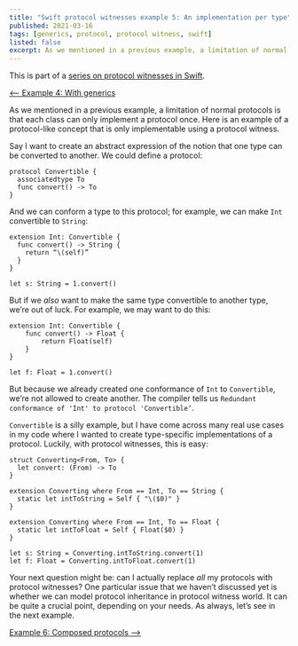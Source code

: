 ```yaml
---
title: "Swift protocol witnesses example 5: An implementation per type"
published: 2021-03-16
tags: [generics, protocol, protocol witness, swift]
listed: false
excerpt: As we mentioned in a previous example, a limitation of normal protocols is that each class can only implement a protocol once. Here is an example of a protocol-like concept that is only implementable using a protocol witness.
---
```

This is part of a [series on protocol witnesses in Swift](/posts/swift-protocol-witnesses/).

[<-- Example 4: With generics](/posts/swift-protocol-witnesses/swift-protocol-witnesses-4/)


As we mentioned in a previous example, a limitation of normal protocols is that each class can only implement a protocol once. Here is an example of a protocol-like concept that is only implementable using a protocol witness.

Say I want to create an abstract expression of the notion that one type can be converted to another. We could define a protocol:

```
protocol Convertible {
  associatedtype To
  func convert() -> To
}
```

And we can conform a type to this protocol; for example, we can make `Int` convertible to `String`:

```
extension Int: Convertible {
  func convert() -> String {
    return “\(self)”
  }
}

let s: String = 1.convert()
```

But if we *also* want to make the same type convertible to another type, we’re out of luck. For example, we may want to do this:

```
extension Int: Convertible {
    func convert() -> Float {
        return Float(self)
    }
}

let f: Float = 1.convert()
```

But because we already created one conformance of `Int` to `Convertible`, we’re not allowed to create another. The compiler tells us `Redundant conformance of 'Int' to protocol 'Convertible’`.

`Convertible` is a silly example, but I have come across many real use cases in my code where I wanted to create type-specific implementations of a protocol. Luckily, with protocol witnesses, this is easy:

```
struct Converting<From, To> {
  let convert: (From) -> To
}

extension Converting where From == Int, To == String {
  static let intToString = Self { "\($0)" }
}

extension Converting where From == Int, To == Float {
  static let intToFloat = Self { Float($0) }
}

let s: String = Converting.intToString.convert(1)
let f: Float = Converting.intToFloat.convert(1)
```

Your next question might be: can I actually replace *all* my protocols with protocol witnesses? One particular issue that we haven’t discussed yet is whether we can model protocol inheritance in protocol witness world. It can be quite a crucial point, depending on your needs. As always, let’s see in the next example.

[Example 6: Composed protocols -->](/posts/swift-protocol-witnesses/swift-protocol-witnesses-6/)
